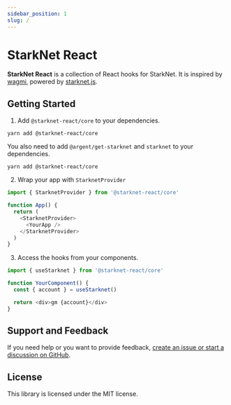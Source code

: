 ```yaml
---
sidebar_position: 1
slug: /
---
```


# StarkNet React

**StarkNet React** is a collection of React hooks for StarkNet. It is inspired by
[wagmi](https://github.com/tmm/wagmi), powered by [starknet.js](https://github.com/0xs34n/starknet.js).

## Getting Started

1. Add `@starknet-react/core` to your dependencies.

```
yarn add @starknet-react/core
```

You also need to add `@argent/get-starknet` and `starknet` to your dependencies.

```
yarn add @starknet-react/core
```

2. Wrap your app with `StarknetProvider`

```typescript
import { StarknetProvider } from '@starknet-react/core'

function App() {
  return (
    <StarknetProvider>
      <YourApp />
    </StarknetProvider>
  )
}
```

3. Access the hooks from your components.

```typescript
import { useStarknet } from '@starknet-react/core'

function YourComponent() {
  const { account } = useStarknet()

  return <div>gm {account}</div>
}
```

## Support and Feedback

If you need help or you want to provide feedback, [create an issue or start a discussion
on GitHub](https://github.com/auclantis/starknet-react).

## License

This library is licensed under the MIT license.
